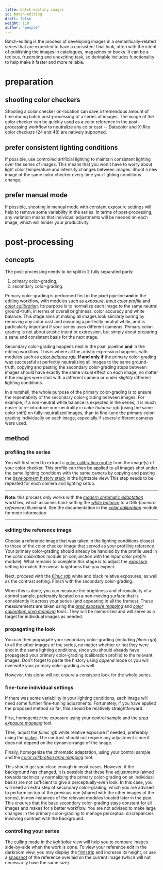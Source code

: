 ```yaml
---
title: batch-editing images
id: batch-editing
draft: false
weight: 110
author: "people"
---
```


Batch-editing is the process of developing images in a semantically-related series that are expected to have a consistent final look, often with the intent of publishing the images in catalogues, magazines or books. It can be a tedious, frustrating and unexciting task, so darktable includes functionality to help make it faster and more reliable.

# preparation

## shooting color checkers

Shooting a color checker on-location can save a tremendous amount of time during batch post-processing of a series of images. The image of the color checker can be quickly used as a color reference in the post-processing workflow to neutralize any color cast -- Datacolor and X-Rite color checkers (24 and 48) are natively supported.

## prefer consistent lighting conditions

If possible, use controlled artificial lighting to maintain consistent lighting over the series of images. This means that you won't have to worry about light color temperature and intensity changes between images. Shoot a new image of the same color checker every time your lighting conditions change.

## prefer manual mode

If possible, shooting in manual mode with constant exposure settings will help to remove some variability in the series. In terms of post-processing, any variation means that individual adjustments will be needed on each image, which will hinder your productivity.

# post-processing

## concepts

The post-processing needs to be split in 2 fully separated parts:

1. primary color-grading,
2. secondary color-grading.

Primary color-grading is performed first in the pixel pipeline **and** in the editing workflow, with modules such as [_exposure_](../module-reference/processing-modules/exposure.md), [_input color profile_](../module-reference/processing-modules/input-color-profile.md) and [_color calibration_](../module-reference/processing-modules/color-calibration.md). Its purpose is to normalize each image to the same neutral ground-truth, in terms of overall brightness, color accuracy and white balance. This stage aims at making all images look similarly boring by removing any color cast and ensuring a perfectly neutral white, and is particularly important if your series uses different cameras. Primary color-grading is not about artistic intent or expression, but simply about preparing a sane and consistent basis for the next stage.

Secondary color-grading happens next in the pixel pipeline **and** in the editing workflow. This is where all the artistic expression happens, with modules such as [_color balance rgb_](../module-reference/processing-modules/color-balance-rgb.md). **If and only if** the primary color-grading was successful at perfectly neutralizing all images to the same ground-truth, copying and pasting the secondary color-grading steps between images should have exactly the same visual effect on each image, no matter if the images were shot with a different camera or under _slightly_ different lighting conditions.

In a nutshell, the whole purpose of the primary color-grading is to ensure the repeatability of the secondary color-grading between images. For example, if a non-neutral white balance is expected in the series, it is much easier to re-introduce non-neutrality in _color balance rgb_ (using the same color shift) on fully-neutralized images, than to fine-tune the primary color-grading individually on each image, especially if several different cameras were used.

## method

### profiling the series

You will first need to extract a [color calibration profile](../module-reference/processing-modules/color-calibration.md#extracting-settings-using-a-color-checker) from the image(s) of your color checker. This profile can then be applied to all images shot under the same lighting conditions with the same camera by copying and pasting the [development history stack](../module-reference/utility-modules/lighttable/history-stack.md) in the lighttable view. This step needs to be repeated for each camera and lighting setup.

---

**Note**: this process only works with the [_modern chromatic adaptation_](../preferences-settings/processing.md#image-processing) workflow, which assumes hard-setting the [_white balance_](../module-reference/processing-modules/white-balance.md) to a D65 (_camera reference_) illuminant. See the documentation in the [_color calibration_](../module-reference/processing-modules/color-calibration.md#white-balance-in-the-chromatic-adaptation-transformation-cat-tab) module for more information.

---

### editing the reference image

Choose a reference image that was taken in the lighting conditions closest to those of the color checker image that served as your profiling reference. Your primary color-grading should already be handled by the profile used in the _color calibration_ module (in conjunction with the _input color profile_ module). What remains to complete this stage is to adjust the [_exposure_](../module-reference/processing-modules/exposure.md) setting to match the overall brightness that you expect.

Next, proceed with the [_filmic rgb_](../module-reference/processing-modules/filmic-rgb.md#scene) white and black relative exposures, as well as the contrast setting. Finish with the secondary color-grading.

When this is done, you can measure the brightness and chromaticity of a control sample, preferably located on a non-moving surface that is consistently lit across your series (and appearing in all the frames). These measurements are taken using the [_area exposure mapping_](../module-reference/processing-modules/exposure.md#area-exposure-mapping) and [_color calibration area mapping_](../module-reference/processing-modules/color-calibration.md#area-color-mapping) tools. They will be memorized and will serve as a target for individual images as needed.

### propagating the look

You can then propagate your secondary color-grading (including _filmic rgb_) to all the other images of the series, no matter whether or not they were shot in the same lighting conditions, since you should already have propagated your primary color-grading (calibration profile) to the relevant images. Don't forget to paste the history using _append_ mode or you will overwrite your primary color-grading as well.

However, this alone will not ensure a consistent look for the whole series.

### fine-tune individual settings

If there was some variability in your lighting conditions, each image will need some further fine-tuning adjustments. Fortunately, if you have applied the proposed method so far, this should be relatively straightforward.

First, homogenize the exposure using your control sample and the [_area exposure mapping_](../module-reference/processing-modules/exposure.md#area-exposure-mapping) tool.

Then, adjust the _filmic rgb_ white relative exposure if needed, preferably using the [picker](../darkroom/processing-modules/module-controls.md#pickers). The contrast should not require any adjustment since it does not depend on the dynamic-range of the image.

Finally, homogenize the chromatic adaptation, using your control sample and the [_color calibration area mapping_](../module-reference/processing-modules/color-calibration.md#area-color-mapping) tool.

This should get you close enough in most cases. However, if the background has changed, it is possible that these fine adjustments (aimed towards technically normalizing the primary color-grading on an individual basis) are not sufficient to give a perceptually-even look. In this case, you will need an extra step of secondary color-grading, which you are advised to perform on top of the previous one (shared with the other images of the series), in new instances of the relevant modules located later in the pipe. This ensures that the base secondary color-grading stays constant for all images and makes for a better workflow. You are not advised to make large changes in the primary color-grading to manage perceptual discrepancies involving contrast with the background.

### controlling your series

The [culling mode](../lighttable/lighttable-modes/culling.md) in the _lighttable_ view will help you to compare images side-by-side when the work is done. To view your reference edit in the darkroom view, you may display the [filmstrip](../module-reference/utility-modules/shared/filmstrip.md) and increase its height, or use a [snapshot](../module-reference/utility-modules/darkroom/snapshots.md) of the reference overlaid on the current image (which will not necessarily have the same size).
